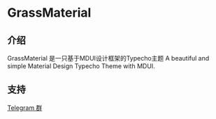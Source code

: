 # GrassMaterial

## 介绍 
GrassMaterial 是一只基于MDUI设计框架的Typecho主题
A beautiful and simple Material Design Typecho Theme with MDUI.

## 支持
[Telegram 群](https://t.me/GrassMaterial)
